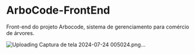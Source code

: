 

# ArboCode-FrontEnd
Front-end do projeto Arbocode, sistema de gerenciamento para comércio de árvores.

![Uploading Captura de tela 2024-07-24 005024.png…]()
